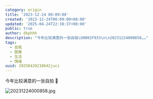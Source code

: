 ```yaml
---
category: origin
title: '2023-12-24 00:09:00'
created: '2023-12-24T00:09:00+08:00'
updated: '2025-04-24T22:38:37+08:00'
public: true
author: dkphhh
description: "今年比较满意的一张自拍\U0001F933\n\n20231224000858……"
tags:
  - 自我
  - 图像
  - 生活
  - 情绪
uuid: 20250420210642juci
---
```


今年比较满意的一张自拍 🤳

![20231224000858.jpg](https://img.dkphhh.me/20231224000858.jpg)
